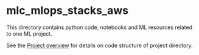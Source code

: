 # mlc_mlops_stacks_aws

This directory contains python code, notebooks and ML resources related to one ML project.

See the [Project overview](../docs/project-overview.md) for details on code structure of project directory.